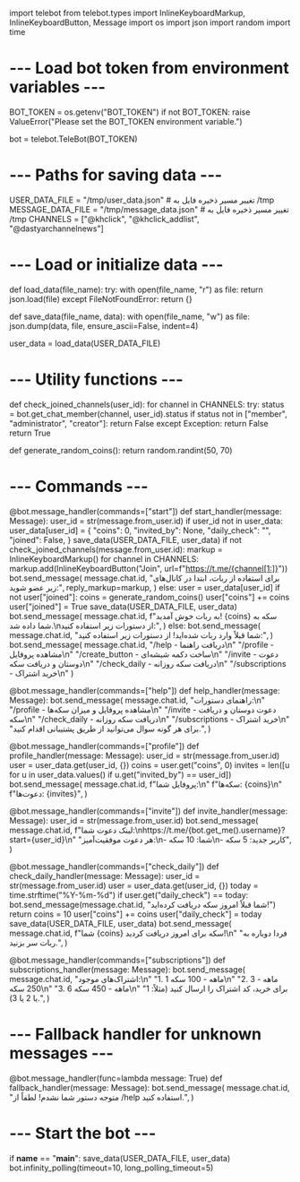 import telebot
from telebot.types import InlineKeyboardMarkup, InlineKeyboardButton, Message
import os
import json
import random
import time

# --- Load bot token from environment variables ---
BOT_TOKEN = os.getenv("BOT_TOKEN")
if not BOT_TOKEN:
    raise ValueError("Please set the BOT_TOKEN environment variable.")

bot = telebot.TeleBot(BOT_TOKEN)

# --- Paths for saving data ---
USER_DATA_FILE = "/tmp/user_data.json"  # تغییر مسیر ذخیره فایل به /tmp
MESSAGE_DATA_FILE = "/tmp/message_data.json"  # تغییر مسیر ذخیره فایل به /tmp
CHANNELS = ["@khclick", "@khclick_addlist", "@dastyarchannelnews"]

# --- Load or initialize data ---
def load_data(file_name):
    try:
        with open(file_name, "r") as file:
            return json.load(file)
    except FileNotFoundError:
        return {}

def save_data(file_name, data):
    with open(file_name, "w") as file:
        json.dump(data, file, ensure_ascii=False, indent=4)

user_data = load_data(USER_DATA_FILE)

# --- Utility functions ---
def check_joined_channels(user_id):
    for channel in CHANNELS:
        try:
            status = bot.get_chat_member(channel, user_id).status
            if status not in ["member", "administrator", "creator"]:
                return False
        except Exception:
            return False
    return True

def generate_random_coins():
    return random.randint(50, 70)

# --- Commands ---
@bot.message_handler(commands=["start"])
def start_handler(message: Message):
    user_id = str(message.from_user.id)
    if user_id not in user_data:
        user_data[user_id] = {
            "coins": 0,
            "invited_by": None,
            "daily_check": "",
            "joined": False,
        }
        save_data(USER_DATA_FILE, user_data)
    if not check_joined_channels(message.from_user.id):
        markup = InlineKeyboardMarkup()
        for channel in CHANNELS:
            markup.add(InlineKeyboardButton("Join", url=f"https://t.me/{channel[1:]}"))
        bot.send_message(
            message.chat.id,
            "برای استفاده از ربات، ابتدا در کانال‌های زیر عضو شوید:",
            reply_markup=markup,
        )
    else:
        user = user_data[user_id]
        if not user["joined"]:
            coins = generate_random_coins()
            user["coins"] += coins
            user["joined"] = True
            save_data(USER_DATA_FILE, user_data)
            bot.send_message(
                message.chat.id,
                f"به ربات خوش آمدید! {coins} سکه به شما داده شد.\nاز دستورات زیر استفاده کنید:",
            )
        else:
            bot.send_message(
                message.chat.id,
                "شما قبلاً وارد ربات شده‌اید! از دستورات زیر استفاده کنید:",
            )
    bot.send_message(
        message.chat.id,
        "/help - دریافت راهنما\n"
        "/profile - مشاهده پروفایل\n"
        "/create_button - ساخت دکمه شیشه‌ای\n"
        "/invite - دعوت دوستان و دریافت سکه\n"
        "/check_daily - دریافت سکه روزانه\n"
        "/subscriptions - خرید اشتراک\n"
    )

@bot.message_handler(commands=["help"])
def help_handler(message: Message):
    bot.send_message(
        message.chat.id,
        "راهنمای دستورات:\n"
        "/profile - مشاهده پروفایل و میزان سکه‌ها\n"
        "/invite - دعوت دوستان و دریافت سکه\n"
        "/check_daily - دریافت سکه روزانه\n"
        "/subscriptions - خرید اشتراک\n"
        "برای هر گونه سوال می‌توانید از طریق پشتیبانی اقدام کنید.",
    )

@bot.message_handler(commands=["profile"])
def profile_handler(message: Message):
    user_id = str(message.from_user.id)
    user = user_data.get(user_id, {})
    coins = user.get("coins", 0)
    invites = len([u for u in user_data.values() if u.get("invited_by") == user_id])
    bot.send_message(
        message.chat.id,
        f"پروفایل شما:\n"
        f"سکه‌ها: {coins}\n"
        f"دعوت‌ها: {invites}",
    )

@bot.message_handler(commands=["invite"])
def invite_handler(message: Message):
    user_id = str(message.from_user.id)
    bot.send_message(
        message.chat.id,
        f"لینک دعوت شما:\nhttps://t.me/{bot.get_me().username}?start={user_id}\n"
        "هر دعوت موفقیت‌آمیز:\n- شما: 10 سکه\n- کاربر جدید: 5 سکه",
    )

@bot.message_handler(commands=["check_daily"])
def check_daily_handler(message: Message):
    user_id = str(message.from_user.id)
    user = user_data.get(user_id, {})
    today = time.strftime("%Y-%m-%d")
    if user.get("daily_check") == today:
        bot.send_message(message.chat.id, "شما قبلاً امروز سکه دریافت کرده‌اید!")
        return
    coins = 10
    user["coins"] += coins
    user["daily_check"] = today
    save_data(USER_DATA_FILE, user_data)
    bot.send_message(
        message.chat.id,
        f"شما {coins} سکه برای امروز دریافت کردید!\n"
        "فردا دوباره به ربات سر بزنید.",
    )

@bot.message_handler(commands=["subscriptions"])
def subscriptions_handler(message: Message):
    bot.send_message(
        message.chat.id,
        "اشتراک‌های موجود:\n"
        "1. 1 ماهه - 100 سکه\n"
        "2. 3 ماهه - 250 سکه\n"
        "3. 6 ماهه - 450 سکه\n"
        "برای خرید، کد اشتراک را ارسال کنید (مثلاً: 1 یا 2 یا 3).",
    )

# --- Fallback handler for unknown messages ---
@bot.message_handler(func=lambda message: True)
def fallback_handler(message: Message):
    bot.send_message(
        message.chat.id,
        "متوجه دستور شما نشدم! لطفاً از /help استفاده کنید.",
    )

# --- Start the bot ---
if __name__ == "__main__":
    save_data(USER_DATA_FILE, user_data)
    bot.infinity_polling(timeout=10, long_polling_timeout=5)